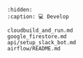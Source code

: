 ```{include} README.md
```


```{toctree}
:hidden:
:caption: 💻 Develop

cloudbuild_and_run.md
google_firestore.md
api/setup_slack_bot.md
airflow/README.md
```
